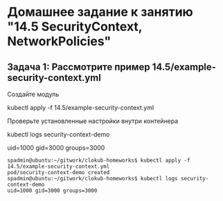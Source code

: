 # Домашнее задание к занятию "14.5 SecurityContext, NetworkPolicies"
## Задача 1: Рассмотрите пример 14.5/example-security-context.yml
Создайте модуль

kubectl apply -f 14.5/example-security-context.yml

Проверьте установленные настройки внутри контейнера

kubectl logs security-context-demo

uid=1000 gid=3000 groups=3000

    spadmin@ubuntu:~/gitwork/clokub-homeworks$ kubectl apply -f 14.5/example-security-context.yml 
    pod/security-context-demo created
    spadmin@ubuntu:~/gitwork/clokub-homeworks$ kubectl logs security-context-demo
    uid=1000 gid=3000 groups=3000
